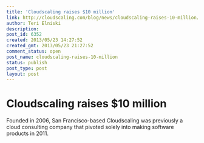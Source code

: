 ```yaml
---
title: 'Cloudscaling raises $10 million'
link: http://cloudscaling.com/blog/news/cloudscaling-raises-10-million/
author: Teri Elniski
description: 
post_id: 6352
created: 2013/05/23 14:27:52
created_gmt: 2013/05/23 21:27:52
comment_status: open
post_name: cloudscaling-raises-10-million
status: publish
post_type: post
layout: post
---
```


# Cloudscaling raises $10 million

Founded in 2006, San Francisco-based Cloudscaling was previously a cloud consulting company that pivoted solely into making software products in 2011.